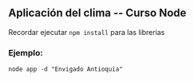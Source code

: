 ## Aplicación del clima -- Curso Node

Recordar ejecutar ```npm install``` para las librerias

### Ejemplo: 
```
node app -d "Envigado Antioquia"
```